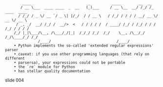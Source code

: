             ____                          _          ____        __  __
           / __ \___  ____ ____  _  __   (_)___     / __ \__  __/ /_/ /_  ____  ____
          / /_/ / _ \/ __ `/ _ \| |/_/  / / __ \   / /_/ / / / / __/ __ \/ __ \/ __ \
         / _, _/  __/ /_/ /  __/>  <   / / / / /  / ____/ /_/ / /_/ / / / /_/ / / / /
        /_/ |_|\___/\__, /\___/_/|_|  /_/_/ /_/  /_/    \__, /\__/_/ /_/\____/_/ /_/
                   /____/                              /____/
        • Python implements the so-called 'extended regular expressions' parser
        • caveat: if you use other programming languages (that rely on different
        • parsersa), your expressions could not be portable
        • the `re` module for Python
        • has stellar quality documentation

















































































slide 004
